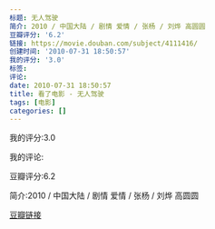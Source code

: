 ```yaml
---
标题: 无人驾驶
简介: 2010 / 中国大陆 / 剧情 爱情 / 张杨 / 刘烨 高圆圆
豆瓣评分: '6.2'
链接: https://movie.douban.com/subject/4111416/
创建时间: '2010-07-31 18:50:57'
我的评分: '3.0'
标签:
评论:
date: 2010-07-31 18:50:57
title: 看了电影 - 无人驾驶
tags: [电影]
categories: []
---
```


我的评分:3.0

我的评论:

豆瓣评分:6.2

简介:2010 / 中国大陆 / 剧情 爱情 / 张杨 / 刘烨 高圆圆

[豆瓣链接](https://movie.douban.com/subject/4111416/)

